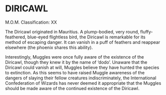 # DIRICAWL  
M.O.M. Classification: XX  
  
The Diricawl originated in Mauritius. A plump-bodied, very round, fluffy-feathered, blue-eyed flightless bird, the Diricawl is remarkable for its method of escaping danger. It can vanish in a puff of feathers and reappear elsewhere (the phoenix shares this ability).  
  
Interestingly, Muggles were once fully aware of the existence of the Diricawl, though they knew it by the name of ‘dodo’. Unaware that the Diricawl could vanish at will, Muggles believe they have hunted the species to extinction. As this seems to have raised Muggle awareness of the dangers of slaying their fellow creatures indiscriminately, the International Confederation of Wizards has never deemed it appropriate that the Muggles should be made aware of the continued existence of the Diricawl.  
  

